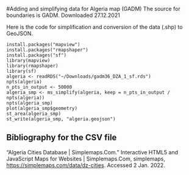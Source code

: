 #Adding and simplifying data for Algeria map (GADM)
The source for boundaries is GADM. 
Downloaded 27.12.2021

Here is the code for simplification and conversion of the data (.shp) to GeoJSON.
```
install.packages("mapview")
install.packages("rmapshaper")
install.packages("sf")
library(mapview) 
library(rmapshaper)  
library(sf) 
algeria <- readRDS("~/Downloads/gadm36_DZA_1_sf.rds") 
npts(algeria)
n_pts_in_output <- 50000
algeria_smp <- ms_simplify(algeria, keep = n_pts_in_output / npts(algeria))
npts(algeria_smp)
plot(algeria_smp$geometry)
st_area(algeria_smp)
st_write(algeria_smp, "algeria.geojson")
```

## Bibliography for the CSV file
“Algeria Cities Database | Simplemaps.Com.” Interactive HTML5 and JavaScript Maps for Websites | Simplemaps.Com, simplemaps, https://simplemaps.com/data/dz-cities. Accessed 2 Jan. 2022.
